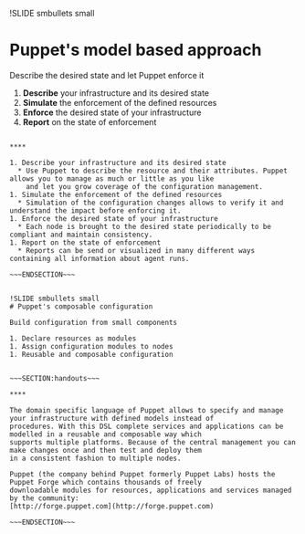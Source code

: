 !SLIDE smbullets small
# Puppet's model based approach

Describe the desired state and let Puppet enforce it

1. **Describe** your infrastructure and its desired state
1. **Simulate** the enforcement of the defined resources
1. **Enforce** the desired state of your infrastructure
1. **Report** on the state of enforcement

~~~SECTION:handouts~~~

****

1. Describe your infrastructure and its desired state
  * Use Puppet to describe the resource and their attributes. Puppet allows you to manage as much or little as you like
    and let you grow coverage of the configuration management.
1. Simulate the enforcement of the defined resources
  * Simulation of the configuration changes allows to verify it and understand the impact before enforcing it.
1. Enforce the desired state of your infrastructure
  * Each node is brought to the desired state periodically to be compliant and maintain consistency.
1. Report on the state of enforcement
  * Reports can be send or visualized in many different ways containing all information about agent runs.

~~~ENDSECTION~~~


!SLIDE smbullets small
# Puppet's composable configuration

Build configuration from small components

1. Declare resources as modules
1. Assign configuration modules to nodes
1. Reusable and composable configuration


~~~SECTION:handouts~~~

****

The domain specific language of Puppet allows to specify and manage your infrastructure with defined models instead of
procedures. With this DSL complete services and applications can be modelled in a reusable and composable way which 
supports multiple platforms. Because of the central management you can make changes once and then test and deploy them
in a consistent fashion to multiple nodes.

Puppet (the company behind Puppet formerly Puppet Labs) hosts the Puppet Forge which contains thousands of freely
downloadable modules for resources, applications and services managed by the community: 
[http://forge.puppet.com](http://forge.puppet.com)

~~~ENDSECTION~~~
